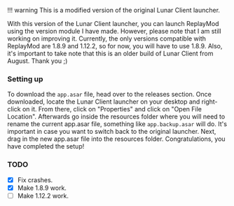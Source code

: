 !!! warning This is a modified version of the original Lunar Client launcher.

With this version of the Lunar Client launcher, you can launch ReplayMod using the version module I have made. However, please note that I am still working on improving it. Currently, the only versions compatible with ReplayMod are 1.8.9 and 1.12.2, so for now, you will have to use 1.8.9. Also, it's important to take note that this is an older build of Lunar Client from August. Thank you ;)

### Setting up
To download the `app.asar` file, head over to the releases section. Once downloaded, locate the Lunar Client launcher on your desktop and right-click on it. From there, click on "Properties" and click on "Open File Location". Afterwards go inside the resources folder where you will need to rename the current app.asar file, something like `app.backup.asar` will do. It's important in case you want to switch back to the original launcher. Next, drag in the new app.asar file into the resources folder. Congratulations, you have completed the setup!


### TODO

- [x] Fix crashes.
- [x] Make 1.8.9 work.
- [ ] Make 1.12.2 work.